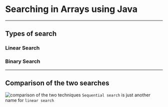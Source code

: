 # Searching in Arrays using Java

___  

## Types of search  
### Linear Search  
### Binary Search  

___  

## Comparison of the two searches

![comparison of the two techniques](https://www.mathwarehouse.com/programming/images/binary-vs-linear-search/binary-and-linear-search-animations.gif)
`Sequential search` is just another name for `linear search`

